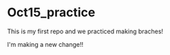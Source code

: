 # Oct15_practice

This is my first repo and we practiced making braches! 

I'm making a new change!!
